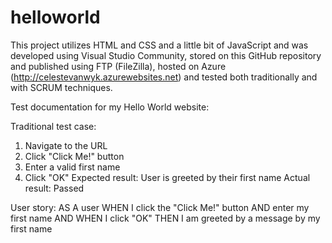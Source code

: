 # helloworld

This project utilizes HTML and CSS and a little bit of JavaScript and was developed using Visual Studio Community, stored on this GitHub repository and published using FTP (FileZilla), hosted on Azure (http://celestevanwyk.azurewebsites.net) and tested both traditionally and with SCRUM techniques. 

Test documentation for my Hello World website:

Traditional test case:
1.	Navigate to the URL
2.  Click "Click Me!" button
2.	Enter a valid first name
3.	Click "OK"
Expected result: User is greeted by their first name
Actual result: Passed

User story:
AS A user WHEN I click the "Click Me!" button AND enter my first name AND WHEN I click "OK" THEN I am greeted by a message by my first name
